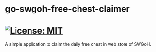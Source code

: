 # go-swgoh-free-chest-claimer

[![License: MIT](https://img.shields.io/badge/License-MIT-yellow.svg)](https://github.com/johnsonz/go-swgoh-free-chest-claimer/blob/master/LICENSE)
============

A simple application to claim the daily free chest in web store of SWGoH.
